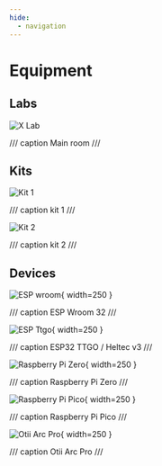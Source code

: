 ```yaml
---
hide:
  - navigation
---
```


# Equipment

## Labs

![X Lab](assets/images/devices/lab3.jpg)

/// caption
Main room
///

## Kits

![Kit 1](assets/images/devices/lab1.jpg)

/// caption
kit 1
///

![Kit 2](assets/images/devices/devices.jpg)

/// caption
kit 2
///

## Devices

![ESP wroom](assets/images/devices/wroom.webp){ width=250 }

/// caption
ESP Wroom 32
///

![ESP Ttgo](assets/images/devices/ttgo.webp){ width=250 }

/// caption
ESP32 TTGO / Heltec v3
///

![Raspberry Pi Zero](assets/images/devices/zero.webp){ width=250 }

/// caption
Raspberry Pi Zero
///

![Raspberry Pi Pico](assets/images/devices/pico.webp){ width=250 }

/// caption
Raspberry Pi Pico
///

![Otii Arc Pro](assets/images/devices/otii.webp){ width=250 }

/// caption
Otii Arc Pro
///

